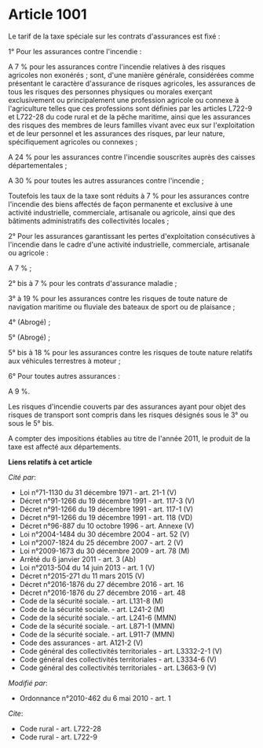 # Article 1001

Le tarif de la taxe spéciale sur les contrats d'assurances est fixé : 

1° Pour les assurances contre l'incendie : 

A 7 % pour les assurances contre l'incendie relatives à des risques agricoles non exonérés ; sont, d'une manière générale,
considérées comme présentant le caractère d'assurance de risques agricoles, les assurances de tous les risques des personnes
physiques ou morales exerçant exclusivement ou principalement une profession agricole ou connexe à l'agriculture telles que
ces professions sont définies par les articles L722-9 et L722-28 du code rural et de la pêche maritime, ainsi que les
assurances des risques des membres de leurs familles vivant avec eux sur l'exploitation et de leur personnel et les
assurances des risques, par leur nature, spécifiquement agricoles ou connexes ; 

A 24 % pour les assurances contre l'incendie souscrites auprès des caisses départementales ; 

A 30 % pour toutes les autres assurances contre l'incendie ; 

Toutefois les taux de la taxe sont réduits à 7 % pour les assurances contre l'incendie des biens affectés de façon permanente
et exclusive à une activité industrielle, commerciale, artisanale ou agricole, ainsi que des bâtiments administratifs des
collectivités locales ; 

2° Pour les assurances garantissant les pertes d'exploitation consécutives à l'incendie dans le cadre d'une activité
industrielle, commerciale, artisanale ou agricole : 

A 7 % ; 

2° bis à 7 % pour les contrats d'assurance maladie ; 

3° à 19 % pour les assurances contre les risques de toute nature de navigation maritime ou fluviale des bateaux de sport ou
de plaisance ; 

4° (Abrogé) ; 

5° (Abrogé) ; 

5° bis à 18 % pour les assurances contre les risques de toute nature relatifs aux véhicules terrestres à moteur ; 

6° Pour toutes autres assurances : 

A 9 %. 

Les risques d'incendie couverts par des assurances ayant pour objet des risques de transport sont compris dans les risques
désignés sous le 3° ou sous le 5° bis.

A compter des impositions établies au titre de l'année 2011, le produit de la taxe est affecté aux départements.

**Liens relatifs à cet article**

_Cité par_:

  - Loi n°71-1130 du 31 décembre 1971 - art. 21-1 (V)
  - Décret n°91-1266 du 19 décembre 1991 - art. 117-3 (V)
  - Décret n°91-1266 du 19 décembre 1991 - art. 117-1 (V)
  - Décret n°91-1266 du 19 décembre 1991 - art. 118 (VD)
  - Décret n°96-887 du 10 octobre 1996 - art. Annexe (V)
  - Loi n°2004-1484 du 30 décembre 2004 - art. 52 (V)
  - Loi n°2007-1824 du 25 décembre 2007 - art. 2 (V)
  - Loi n°2009-1673 du 30 décembre 2009 - art. 78 (M)
  - Arrêté du 6 janvier 2011 - art. 3 (Ab)
  - Loi n°2013-504 du 14 juin 2013 - art. 1 (V)
  - Décret n°2015-271 du 11 mars 2015 (V)
  - Décret n°2016-1876 du 27 décembre 2016 - art. 16
  - Décret n°2016-1876 du 27 décembre 2016 - art. 48
  - Code de la sécurité sociale. - art. L131-8 (M)
  - Code de la sécurité sociale. - art. L241-2 (M)
  - Code de la sécurité sociale. - art. L241-6 (MMN)
  - Code de la sécurité sociale. - art. L871-1 (MMN)
  - Code de la sécurité sociale. - art. L911-7 (MMN)
  - Code des assurances - art. A121-2 (V)
  - Code général des collectivités territoriales - art. L3332-2-1 (V)
  - Code général des collectivités territoriales - art. L3334-6 (V)
  - Code général des collectivités territoriales - art. L3663-9 (V)

_Modifié par_:

  - Ordonnance n°2010-462 du 6 mai 2010 - art. 1

_Cite_:

  - Code rural - art. L722-28
  - Code rural - art. L722-9
